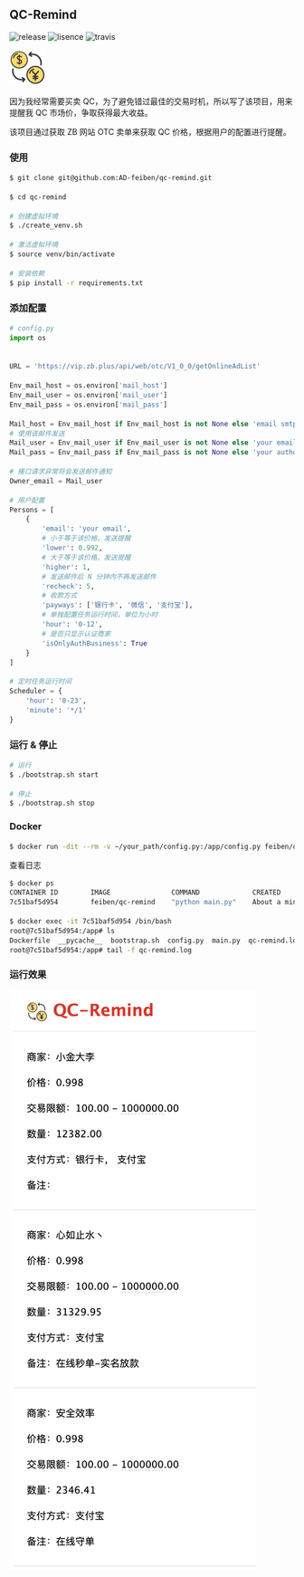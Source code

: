 
## QC-Remind

![release](https://img.shields.io/github/v/release/ad-feiben/qc-remind)
![lisence](https://img.shields.io/github/license/ad-feiben/qc-remind?logo=github)
![travis](https://img.shields.io/travis/ad-feiben/qc-remind?logo=travis)

![logo](./assets/logo.png)

因为我经常需要买卖 QC，为了避免错过最佳的交易时机，所以写了该项目，用来提醒我 QC 市场价，争取获得最大收益。

该项目通过获取 ZB 网站 OTC 卖单来获取 QC 价格，根据用户的配置进行提醒。

### 使用

```bash
$ git clone git@github.com:AD-feiben/qc-remind.git

$ cd qc-remind

# 创建虚拟环境
$ ./create_venv.sh

# 激活虚拟环境
$ source venv/bin/activate

# 安装依赖
$ pip install -r requirements.txt
```

### 添加配置

```python
# config.py
import os


URL = 'https://vip.zb.plus/api/web/otc/V1_0_0/getOnlineAdList'

Env_mail_host = os.environ['mail_host']
Env_mail_user = os.environ['mail_user']
Env_mail_pass = os.environ['mail_pass']

Mail_host = Env_mail_host if Env_mail_host is not None else 'email smtp'
# 使用该邮件发送
Mail_user = Env_mail_user if Env_mail_user is not None else 'your email'
Mail_pass = Env_mail_pass if Env_mail_pass is not None else 'your authorization code'

# 接口请求异常将会发送邮件通知
Owner_email = Mail_user

# 用户配置
Persons = [
    {
        'email': 'your email',
        # 小于等于该价格，发送提醒
        'lower': 0.992,
        # 大于等于该价格，发送提醒
        'higher': 1,
        # 发送邮件后 N 分钟内不再发送邮件
        'recheck': 5,
        # 收款方式
        'payways': ['银行卡', '微信', '支付宝'],
        # 单独配置任务运行时间，单位为小时
        'hour': '0-12',
        # 是否只显示认证商家
        'isOnlyAuthBusiness': True
    }
]

# 定时任务运行时间
Scheduler = {
    'hour': '8-23',
    'minute': '*/1'
}

```

### 运行 & 停止

```bash
# 运行
$ ./bootstrap.sh start

# 停止
$ ./bootstrap.sh stop
```

### Docker

```bash
$ docker run -dit --rm -v ~/your_path/config.py:/app/config.py feiben/qc-remind
```

查看日志

```bash
$ docker ps
CONTAINER ID        IMAGE               COMMAND             CREATED              STATUS              PORTS               NAMES
7c51baf5d954        feiben/qc-remind    "python main.py"    About a minute ago   Up About a minute                       silly_lewin

$ docker exec -it 7c51baf5d954 /bin/bash 
root@7c51baf5d954:/app# ls
Dockerfile  __pycache__  bootstrap.sh  config.py  main.py  qc-remind.log requirements.txt  template  utils
root@7c51baf5d954:/app# tail -f qc-remind.log
```

### 运行效果

![](./assets/img1.png)